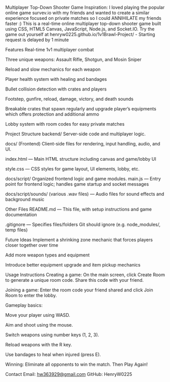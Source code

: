Multiplayer Top-Down Shooter Game
Inspiration:
I loved playing the popular online game survev.io with my friends and wanted to create a similar experience focused on private matches so I could ANNIHILATE my friends faster :)
This is a real-time online multiplayer top-down shooter game built using CSS, HTML5 Canvas, JavaScript, Node.js, and Socket.IO.
Try the game out yourself at henryw0225.github.io/1v1Brawl-Project/ - Starting request is delayed by 1 minute




Features
Real-time 1v1 multiplayer combat


Three unique weapons: Assault Rifle, Shotgun, and Mosin Sniper


Reload and slow mechanics for each weapon


Player health system with healing and bandages


Bullet collision detection with crates and players


Footstep, gunfire, reload, damage, victory, and death sounds


Breakable crates that spawn regularly and upgrade player’s equipments which offers protection and additional ammo


Lobby system with room codes for easy private matches




Project Structure
backend/
Server-side code and multiplayer logic.


docs/ (Frontend)
Client-side files for rendering, input handling, audio, and UI.


index.html — Main HTML structure including canvas and game/lobby UI


style.css — CSS styles for game layout, UI elements, lobby, etc.


docs/script/
Organized frontend logic and game modules.
main.js — Entry point for frontend logic; handles game startup and socket messages


docs/script/sounds/
(various .wav files) — Audio files for sound effects and background music


Other Files
README.md — This file, with setup instructions and game documentation


.gitignore — Specifies files/folders Git should ignore (e.g. node_modules/, temp files)




Future Ideas
Implement a shrinking zone mechanic that forces players closer together over time


Add more weapon types and equipment


Introduce better equipment upgrade and item pickup mechanics




Usage Instructions
Creating a game:
 On the main screen, click Create Room to generate a unique room code. Share this code with your friend.


Joining a game:
 Enter the room code your friend shared and click Join Room to enter the lobby.


Gameplay basics:


Move your player using WASD.


Aim and shoot using the mouse.


Switch weapons using number keys (1, 2, 3).


Reload weapons with the R key.


Use bandages to heal when injured (press E).


Winning:
Eliminate all opponents to win the match. Then Play Again!


Contact
Email: hw363929@gmail.com
GitHub: HenryW0225

